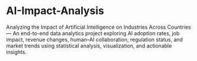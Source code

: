 # AI-Impact-Analysis
Analyzing the Impact of Artificial Intelligence on Industries Across Countries — An end-to-end data analytics project exploring AI adoption rates, job impact, revenue changes, human–AI collaboration, regulation status, and market trends using statistical analysis, visualization, and actionable insights.
